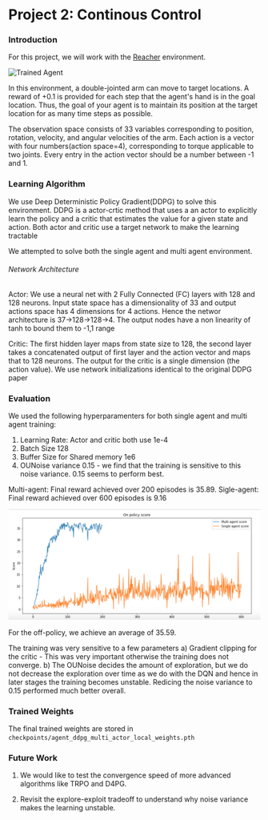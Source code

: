 [//]: # (Image References)

[image1]: https://github.com/choudharydhruv/deepRL-projects-udacity/blob/master/project2_continous_control/plots/demo.gif "Trained Agent"

[image2]: https://github.com/choudharydhruv/deepRL-projects-udacity/blob/master/project2_continous_control/plots/DDPG_rewards.png

# Project 2: Continous Control

### Introduction

For this project, we will work with the [Reacher](https://github.com/Unity-Technologies/ml-agents/blob/master/docs/Learning-Environment-Examples.md#reacher) environment.

![Trained Agent][image1]

In this environment, a double-jointed arm can move to target locations. A reward of +0.1 is provided for each step that the agent's hand is in the goal location. Thus, the goal of your agent is to maintain its position at the target location for as many time steps as possible.

The observation space consists of 33 variables corresponding to position, rotation, velocity, and angular velocities of the arm. Each action is a vector with four numbers(action space=4), corresponding to torque applicable to two joints. Every entry in the action vector should be a number between -1 and 1.

### Learning Algorithm

We use Deep Deterministic Policy Gradient(DDPG) to solve this environment. DDPG is a actor-crtic method that uses a an actor to explicitly learn the policy and a critic that estimates the value for a given state and action. Both actor and critic use a target network to make the learning tractable

We attempted to solve both the single agent and multi agent environment.

###### Network Architecture

Actor: We use a neural net with 2 Fully Connected (FC) layers with 128 and 128 neurons. Input state space has a dimensionality of 33 and output actions space has 4 dimensions for 4 actions. Hence the networ architecture is 37->128->128->4. The output nodes have a non linearity of tanh to bound them to -1,1 range

Critic: 
The first hidden layer maps from state size to 128, the second layer takes a concatenated output of first layer and the action vector and maps that to 128 neurons. The output for the critic is a single dimension (the action value). We use network initializations identical to the original DDPG paper

### Evaluation

We used the following hyperparamenters for both single agent and multi agent training:

1. Learning Rate: Actor and critic both use 1e-4
2. Batch Size 128
3. Buffer Size for Shared memory  1e6
4. OUNoise variance 0.15 - we find that the training is sensitive to this noise variance. 0.15 seems to perform best.

Multi-agent: Final reward achieved over 200 episodes is 35.89.
Sigle-agent: Final reward achieved over 600 episodes is 9.16

![Plot comparing on-policy rewards][image2]


For the off-policy, we achieve an average of 35.59.

The training was very sensitive to a few parameters
a) Gradient clipping for the critic - This was very important otherwise the training does not converge.
b) The OUNoise decides the amount of exploration, but we do not decrease the exploration over time as we do with the DQN and hence in later stages the training becomes unstable. Redicing the noise variance to 0.15 performed much better overall.


### Trained Weights

The final trained weights are stored in `checkpoints/agent_ddpg_multi_actor_local_weights.pth`

### Future Work

1. We would like to test the convergence speed of more advanced algorithms like TRPO and D4PG.

2. Revisit the explore-exploit tradeoff to understand why noise variance makes the learning unstable.